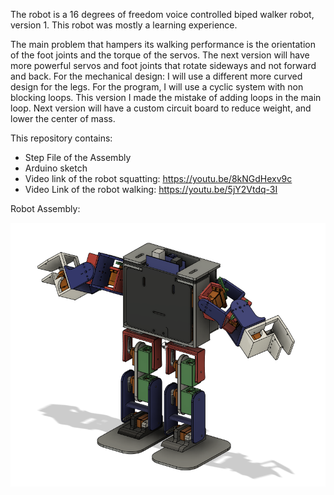 The robot is a 16 degrees of freedom voice controlled biped walker robot, version 1. 
This robot was mostly a learning experience.

The main problem that hampers its walking performance is the orientation of the foot joints and the torque of the servos.
The next version will have more powerful servos and foot joints that rotate sideways and not forward and back.
For the mechanical design: I will use a different more curved design for the legs. 
For the program, I will use a cyclic system with non blocking loops. This version I made the mistake of adding loops in the main loop.
Next version will have a custom circuit board to reduce weight, and lower the center of mass.

This repository contains:

- Step File of the Assembly
- Arduino sketch
- Video link of the robot squatting: https://youtu.be/8kNGdHexv9c
- Video Link of the robot walking: https://youtu.be/5jY2Vtdq-3I

Robot Assembly:

![Assembly](Assembly.PNG)

